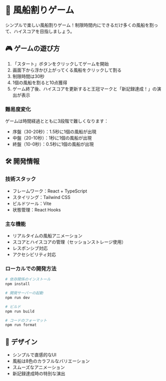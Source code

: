 # 🎈 風船割りゲーム

シンプルで楽しい風船割りゲーム！制限時間内にできるだけ多くの風船を割って、ハイスコアを目指しましょう。

## 🎮 ゲームの遊び方

1. 「スタート」ボタンをクリックしてゲームを開始
2. 画面下から浮かび上がってくる風船をクリックして割る
3. 制限時間は30秒
4. 1個の風船を割ると10点獲得
5. ゲーム終了後、ハイスコアを更新すると王冠マークと「新記録達成！」の演出が表示

### 難易度変化

ゲームは時間経過とともに3段階で難しくなります：

- 序盤（30-20秒）：1.5秒に1個の風船が出現
- 中盤（20-10秒）：1秒に1個の風船が出現
- 終盤（10-0秒）：0.5秒に1個の風船が出現

## 🛠️ 開発情報

### 技術スタック

- フレームワーク：React + TypeScript
- スタイリング：Tailwind CSS
- ビルドツール：Vite
- 状態管理：React Hooks

### 主な機能

- リアルタイムの風船アニメーション
- スコアとハイスコアの管理（セッションストレージ使用）
- レスポンシブ対応
- アクセシビリティ対応

### ローカルでの開発方法

```bash
# 依存関係のインストール
npm install

# 開発サーバーの起動
npm run dev

# ビルド
npm run build

# コードのフォーマット
npm run format
```

## 🎨 デザイン

- シンプルで直感的なUI
- 風船は8色のカラフルなバリエーション
- スムーズなアニメーション
- 新記録達成時の特別な演出
